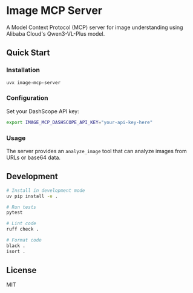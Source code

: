 # Image MCP Server

A Model Context Protocol (MCP) server for image understanding using Alibaba Cloud's Qwen3-VL-Plus model.

## Quick Start

### Installation

```bash
uvx image-mcp-server
```

### Configuration

Set your DashScope API key:

```bash
export IMAGE_MCP_DASHSCOPE_API_KEY="your-api-key-here"
```

### Usage

The server provides an `analyze_image` tool that can analyze images from URLs or base64 data.

## Development

```bash
# Install in development mode
uv pip install -e .

# Run tests
pytest

# Lint code
ruff check .

# Format code
black .
isort .
```

## License

MIT